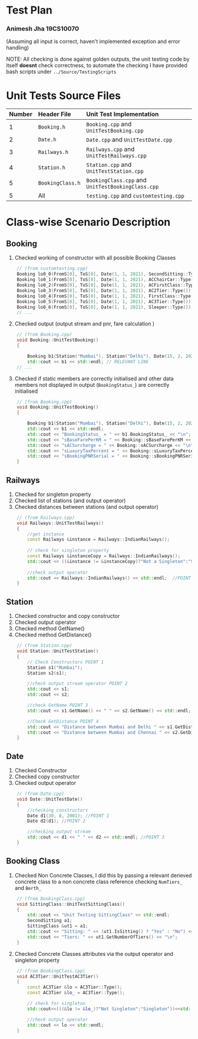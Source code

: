 # Test Plan #
### Animesh Jha  19CS10070 ###
(Assuming all input is correct, haven't implemented exception and error handling)

NOTE: All checking is done against golden outputs, the unit testing code by itself **doesnt** check correctness, to automate the checking I have provided bash scripts under `../Source/TestingScripts`
# Unit Tests Source Files #
Number | Header File | Unit Test Implementation
| :--- | :--- | :---
1| `Booking.h` | `Booking.cpp` and `UnitTestBooking.cpp` 
2| `Date.h` |`Date.cpp` and `UnitTestDate.cpp`
3| `Railways.h` |`Railways.cpp` and `UnitTestRailways.cpp`
4| `Station.h` |`Station.cpp` and `UnitTestStation.cpp`
5| `BookingClass.h` |`BookingClass.cpp` and `UnitTestBookingClass.cpp`
5| All |`testing.cpp` and `customtesting.cpp`

# Class-wise Scenario Description

## Booking ##
1. Checked working of constructor with all possible Booking Classes 
```cpp
    // (from customtesting.cpp)
    Booking lo0_0(FromS[0], ToS[0], Date(1, 1, 2021), SecondSitting::Type());
    Booking lo0_1(FromS[0], ToS[0], Date(1, 1, 2021), ACChairCar::Type());
    Booking lo0_2(FromS[0], ToS[0], Date(1, 1, 2021), ACFirstClass::Type());
    Booking lo0_3(FromS[0], ToS[0], Date(1, 1, 2021), AC2Tier::Type());
    Booking lo0_4(FromS[0], ToS[0], Date(1, 1, 2021), FirstClass::Type());
    Booking lo0_5(FromS[0], ToS[0], Date(1, 1, 2021), AC3Tier::Type());
    Booking lo0_6(FromS[0], ToS[0], Date(1, 1, 2021), Sleeper::Type());
    // ... 
```
2. Checked output (output stream and pnr, fare calculation )
```cpp
    // (from Booking.cpp)
    void Booking::UnitTestBooking()
    {

        Booking b1(Station("Mumbai"), Station("Delhi"), Date(15, 2, 2021), ACFirstClass::Type());
        std::cout << b1 << std::endl; // RELEVANT LINE
    // ...
```
3. Checked if static members are correctly initialised and other data members not displayed in output (`BookingStatus_`) are correctly initialised
```cpp
    // (from Booking.cpp)
    void Booking::UnitTestBooking()
    {

        Booking b1(Station("Mumbai"), Station("Delhi"), Date(15, 2, 2021), ACFirstClass::Type());
        std::cout << b1 << std::endl;
        std::cout << "BookingStatus_ = " << b1.BookingStatus_ << "\n";
        std::cout << "sBaseFarePerKM = " << Booking::sBaseFarePerKM << "\n";
        std::cout << "sACSurcharge = " << Booking::sACSurcharge << "\n";
        std::cout << "sLuxuryTaxPercent = " << Booking::sLuxuryTaxPercent << "\n";
        std::cout << "sBookingPNRSerial = " << Booking::sBookingPNRSerial << "\n";
    }
```

## Railways ##

1. Checked for singleton property
2. Checked list of stations (and output operator)
3. Checked distances between stations (and output operator)
```cpp
    // (from Railways.cpp)
    void Railways::UnitTestRailways()
    { 
        //get instance
        const Railways &instance = Railways::IndianRailways();
        
        // check for singleton property
        const Railways &instanceCopy = Railways::IndianRailways();
        std::cout << ((&instance != &instanceCopy)?"Not a Singleton":"Singleton") << std::endl;  // POINT 1
        
        //check output operator
        std::cout << Railways::IndianRailways() << std::endl;  //POINT 2 and 3
    }
```

## Station ##

1. Checked constructor and copy constructor
1. Checked output operator
1. Checked method GetName()
1. Checked method GetDistance()

```cpp
    // (from Station.cpp)
    void Station::UnitTestStation()
    {
        // Check Constructors POINT 1
        Station s1("Mumbai");
        Station s2(s1);

        //check output stream operator POINT 2
        std::cout << s1;
        std::cout << s2;

        //check GetName POINT 3
        std::cout << s1.GetName() << " " << s2.GetName() << std::endl;

        //Check GetDistance POINT 4
        std::cout << "Distance between Mumbai and Delhi " << s1.GetDistance("Delhi") << std::endl;
        std::cout << "Distance between Mumbai and Chennai " << s2.GetDistance("Chennai") << std::endl;
    }
```

## Date ##

1. Checked Constructor
1. Checked copy constructor
1. Checked output operator

```cpp
    // (from Date.cpp)
    void Date::UnitTestDate()
    {
        //checking constructors 
        Date d1(30, 8, 2001); //POINT 1
        Date d2(d1); //POINT 2

        //checking output stream
        std::cout << d1 << " " << d2 << std::endl; //POINT 3
    }
```


## Booking Class ##

1. Checked Non Concrete Classes, I did this by passing a relevant derieved concrete class to a non concrete class reference  checking `NumTiers_` and `Berth_`
```cpp
    // (from BookingClass.cpp)
    void SittingClass::UnitTestSittingClass()
    {
        std::cout << "Unit Testing SittingClass" << std::endl;
        SecondSitting a1;
        SittingClass &ut1 = a1;
        std::cout << "Sitting: " << (ut1.IsSitting() ? "Yes" : "No") << "\n";
        std::cout << "Tiers: " << ut1.GetNumberOfTiers() << "\n";
    }
```
2. Checked Concrete Classes attributes via the  output operator and singleton property 
```cpp
    // (from BookingClass.cpp)    
    void AC3Tier::UnitTestAC3Tier()
    {
        const AC3Tier &lo = AC3Tier::Type();
        const AC3Tier &lo_ = AC3Tier::Type();

        // check for singleton
        std::cout<<(((&lo != &lo_)?"Not Singleton":"Singleton"))<<std::endl;

        //check output operator
        std::cout << lo << std::endl;
    }
```

